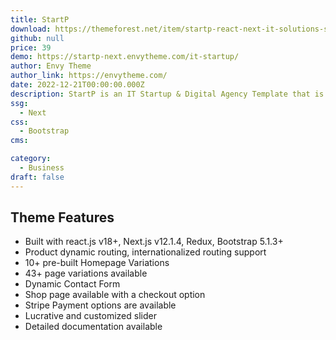 ```yaml
---
title: StartP
download: https://themeforest.net/item/startp-react-next-it-solutions-software-and-saas-template/23634564
github: null
price: 39
demo: https://startp-next.envytheme.com/it-startup/
author: Envy Theme
author_link: https://envytheme.com/
date: 2022-12-21T00:00:00.000Z
description: StartP is an IT Startup & Digital Agency Template that is based on React, NextJS, and Bootstrap. This template was specially made for those who want to provide IT solutions and software services online.
ssg:
  - Next
css:
  - Bootstrap
cms:

category:
  - Business
draft: false
---
```

## Theme Features

- Built with react.js v18+, Next.js v12.1.4, Redux, Bootstrap 5.1.3+
- Product dynamic routing, internationalized routing support
- 10+ pre-built Homepage Variations
- 43+ page variations available
- Dynamic Contact Form
- Shop page available with a checkout option
- Stripe Payment options are available
- Lucrative and customized slider
- Detailed documentation available
